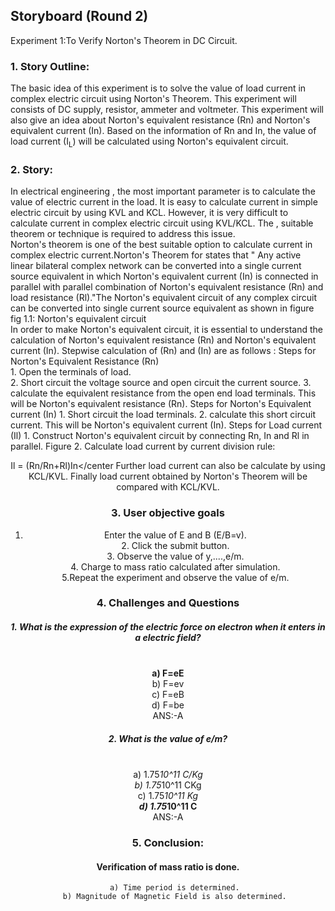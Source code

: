 ## Storyboard (Round 2)

Experiment 1:To Verify Norton's Theorem in DC Circuit.

### 1. Story Outline:

 The basic idea of this experiment is to solve the value of load current in complex electric circuit
     using Norton's Theorem. This experiment will consists of DC supply, resistor, ammeter and voltmeter.
	 This experiment will also give an idea about Norton's equivalent resistance (Rn) and Norton's equivalent 
	 current (In). Based on the information of Rn and In, the value of  load current (I<sub>L</sub>) will be calculated 
		using Norton's equivalent circuit.
### 2. Story:
In electrical engineering , the most important parameter is to calculate the value of electric current
     in the load. It is easy to calculate current in simple electric circuit by using KVL and KCL. However, it is very 
	 difficult to calculate current in complex electric circuit using KVL/KCL. The         , suitable theorem
	 or technique is required to address this issue.<br> Norton's theorem is one of the best suitable option to 
	 calculate  current in complex electric current.Norton's Theorem for states that " Any active linear bilateral complex network can be converted into a
     single current source equivalent in which Norton's  equivalent current (In) is connected in parallel 
	 with parallel combination of Norton's equivalent resistance (Rn) and load resistance (Rl)."The Norton's equivalent circuit  of any complex circuit can be converted  into single current source 
     equivalent as shown in figure</br>
     fig 1.1: Norton's equivalent circuit <br> In order to make Norton's equivalent circuit, it is essential to understand the  calculation of Norton's
			  equivalent resistance (Rn) and Norton's equivalent current (In). Stepwise calculation of (Rn) and
			  (In) are as follows :
			  Steps for Norton's Equivalent Resistance (Rn) <br>
			  1. Open the terminals of load.<br>
			  2. Short circuit the voltage source and open circuit the current source. 
			  3. calculate the equivalent resistance from the open end load terminals. This will be Norton's 
			     equivalent resistance (Rn).
			Steps for Norton's Equivalent current (In) 
			  1. Short circuit the load terminals.
			  2. calculate this short circuit current. This will be Norton's equivalent current (In).
			  Steps for Load current (Il) 
			  1. Construct Norton's equivalent circuit by connecting Rn, In and Rl in parallel.
	                   Figure
			  2. Calculate load current by current division rule:
			  <center>Il = (Rn/Rn+Rl)In</center
			  Further load current can also be calculate by using KCL/KVL. Finally load current 
				 obtained by Norton's Theorem will be compared with KCL/KVL.

#### 
### 3. User objective goals<br>
1. Enter the value of E and B (E/B=v).<br>2. Click the submit button.<br> 3. Observe the value of y,....,e/m.<br>4. Charge to mass ratio calculated after simulation.<br>5.Repeat the experiment and observe the value of e/m.


### 4. Challenges and Questions
##### 1.	What is the expression of the electric force on electron when it enters in a electric field?
<br> <b> a)	F=eE  </b> 
<br> b) F=ev 
<br> c)	F=eB
<br> d)	F=be
<br> ANS:-A


##### 2.	What is the value of e/m?
<br> a)	1.75*10^11 C/Kg
<br> b)	1.75*10^11 CKg
<br> c)	1.75*10^11 Kg
<br> <b>  d) 1.75*10^11 C </b>
<br> ANS:-A


### 5. Conclusion:
####  Verification of mass ratio is done. 
       a) Time period is determined.
       b) Magnitude of Magnetic Field is also determined.
